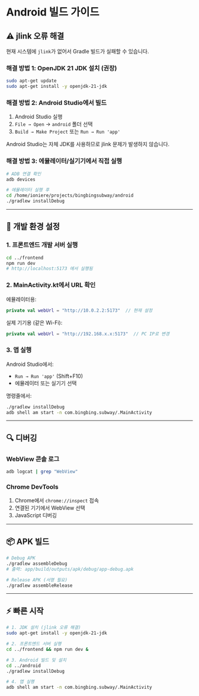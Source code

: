 # Android 빌드 가이드

## ⚠️ jlink 오류 해결

현재 시스템에 `jlink`가 없어서 Gradle 빌드가 실패할 수 있습니다.

### 해결 방법 1: OpenJDK 21 JDK 설치 (권장)

```bash
sudo apt-get update
sudo apt-get install -y openjdk-21-jdk
```

### 해결 방법 2: Android Studio에서 빌드

1. Android Studio 실행
2. `File → Open` → `android` 폴더 선택
3. `Build → Make Project` 또는 `Run → Run 'app'`

Android Studio는 자체 JDK를 사용하므로 jlink 문제가 발생하지 않습니다.

### 해결 방법 3: 에뮬레이터/실기기에서 직접 실행

```bash
# ADB 연결 확인
adb devices

# 에뮬레이터 실행 후
cd /home/ioniere/projects/bingbingsubway/android
./gradlew installDebug
```

---

## 📱 개발 환경 설정

### 1. 프론트엔드 개발 서버 실행

```bash
cd ../frontend
npm run dev
# http://localhost:5173 에서 실행됨
```

### 2. MainActivity.kt에서 URL 확인

에뮬레이터용:
```kotlin
private val webUrl = "http://10.0.2.2:5173"  // 현재 설정
```

실제 기기용 (같은 Wi-Fi):
```kotlin
private val webUrl = "http://192.168.x.x:5173"  // PC IP로 변경
```

### 3. 앱 실행

Android Studio에서:
- `Run → Run 'app'` (Shift+F10)
- 에뮬레이터 또는 실기기 선택

명령줄에서:
```bash
./gradlew installDebug
adb shell am start -n com.bingbing.subway/.MainActivity
```

---

## 🔍 디버깅

### WebView 콘솔 로그

```bash
adb logcat | grep "WebView"
```

### Chrome DevTools

1. Chrome에서 `chrome://inspect` 접속
2. 연결된 기기에서 WebView 선택
3. JavaScript 디버깅

---

## 📦 APK 빌드

```bash
# Debug APK
./gradlew assembleDebug
# 출력: app/build/outputs/apk/debug/app-debug.apk

# Release APK (서명 필요)
./gradlew assembleRelease
```

---

## ⚡ 빠른 시작

```bash
# 1. JDK 설치 (jlink 오류 해결)
sudo apt-get install -y openjdk-21-jdk

# 2. 프론트엔드 서버 실행
cd ../frontend && npm run dev &

# 3. Android 빌드 및 설치
cd ../android
./gradlew installDebug

# 4. 앱 실행
adb shell am start -n com.bingbing.subway/.MainActivity
```

